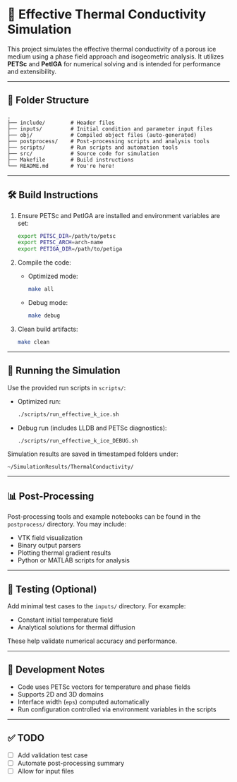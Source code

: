 # 🧊 Effective Thermal Conductivity Simulation

This project simulates the effective thermal conductivity of a porous ice medium
using a phase field approach and isogeometric analysis. It utilizes **PETSc** 
and **PetIGA** for numerical solving and is intended for performance and 
extensibility.

---

## 📁 Folder Structure

```
.
├── include/        # Header files
├── inputs/         # Initial condition and parameter input files
├── obj/            # Compiled object files (auto-generated)
├── postprocess/    # Post-processing scripts and analysis tools
├── scripts/        # Run scripts and automation tools
├── src/            # Source code for simulation
├── Makefile        # Build instructions
└── README.md       # You're here!
```

---

## 🛠️ Build Instructions

1. Ensure PETSc and PetIGA are installed and environment variables are set:
   ```bash
   export PETSC_DIR=/path/to/petsc
   export PETSC_ARCH=arch-name
   export PETIGA_DIR=/path/to/petiga
   ```

2. Compile the code:
   - Optimized mode:
     ```bash
     make all
     ```
   - Debug mode:
     ```bash
     make debug
     ```

3. Clean build artifacts:
   ```bash
   make clean
   ```

---

## 🚀 Running the Simulation

Use the provided run scripts in `scripts/`:

- Optimized run:
  ```bash
  ./scripts/run_effective_k_ice.sh
  ```

- Debug run (includes LLDB and PETSc diagnostics):
  ```bash
  ./scripts/run_effective_k_ice_DEBUG.sh
  ```

Simulation results are saved in timestamped folders under:

```
~/SimulationResults/ThermalConductivity/
```

---

## 📊 Post-Processing

Post-processing tools and example notebooks can be found in the `postprocess/` 
directory. You may include:

- VTK field visualization
- Binary output parsers
- Plotting thermal gradient results
- Python or MATLAB scripts for analysis

---

## 🧪 Testing (Optional)

Add minimal test cases to the `inputs/` directory. For example:

- Constant initial temperature field
- Analytical solutions for thermal diffusion

These help validate numerical accuracy and performance.

---

## 📌 Development Notes

- Code uses PETSc vectors for temperature and phase fields
- Supports 2D and 3D domains
- Interface width (`eps`) computed automatically
- Run configuration controlled via environment variables in the scripts

---

## ✅ TODO

- [ ] Add validation test case
- [ ] Automate post-processing summary
- [ ] Allow for input files